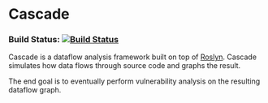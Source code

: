 # Cascade

### Build Status: [![Build Status](https://dev.azure.com/binarybird/Cascade/_apis/build/status/1?branchName=master)](https://dev.azure.com/binarybird/Cascade/_build/latest?definitionId=1&branchname=master&view=logs)


Cascade is a dataflow analysis framework built on top of [Roslyn](https://github.com/dotnet/roslyn). Cascade simulates how data flows through source code and graphs the result.

The end goal is to eventually perform vulnerability analysis on the resulting dataflow graph.

